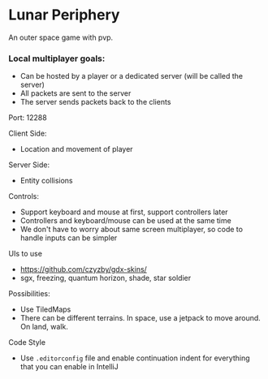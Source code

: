 # Lunar Periphery
An outer space game with pvp.

### Local multiplayer goals:
* Can be hosted by a player or a dedicated server (will be called the server)
* All packets are sent to the server
* The server sends packets back to the clients

Port: 12288

Client Side:
* Location and movement of player

Server Side:
* Entity collisions

Controls:
* Support keyboard and mouse at first, support controllers later
* Controllers and keyboard/mouse can be used at the same time
* We don't have to worry about same screen multiplayer, so code to handle inputs can be simpler

UIs to use
* https://github.com/czyzby/gdx-skins/
* sgx, freezing, quantum horizon, shade, star soldier

Possibilities:
* Use TiledMaps
* There can be different terrains. In space, use a jetpack to move around. On land, walk.

Code Style
* Use `.editorconfig` file and enable continuation indent for everything that you can enable in IntelliJ
